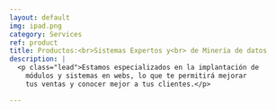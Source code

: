 ```yaml
---
layout: default
img: ipad.png
category: Services
ref: product
title: Productos:<br>Sistemas Expertos y<br> de Minería de datos
description: |
  <p class="lead">Estamos especializados en la implantación de
    módulos y sistemas en webs, lo que te permitirá mejorar
    tus ventas y conocer mejor a tus clientes.</p>

---
```


